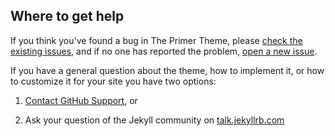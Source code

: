 ## Where to get help

If you think you've found a bug in The Primer Theme, please [check the existing issues](https://github.com/pages-themes/primer/issues), and if no one has reported the problem, [open a new issue](https://github.com/pages-themes/primer/issues/new).

If you have a general question about the theme, how to implement it, or how to customize it for your site  you have two options:

1. [Contact GitHub Support](https://github.com/contact?form%5Bsubject%5D=GitHub%20Pages%20theme%20pages-themes/primer), or

2. Ask your question of the Jekyll community on [talk.jekyllrb.com](https://talk.jekyllrb.com/)
